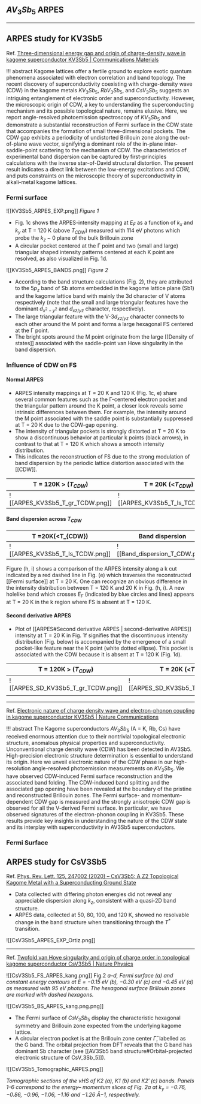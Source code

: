 ## $AV_3Sb_5$ ARPES
---
## ARPES study for KV3Sb5
Ref.  [Three-dimensional energy gap and origin of charge-density wave in kagome superconductor KV3Sb5 | Communications Materials](https://www.nature.com/articles/s43246-022-00255-1)

!!! abstract
	Kagome lattices offer a fertile ground to explore exotic quantum phenomena associated with electron correlation and band topology. The recent discovery of superconductivity coexisting with charge-density wave (CDW) in the kagome metals $KV_3Sb_5$, $RbV_3Sb_5$, and $CsV_3Sb_5$ suggests an intriguing entanglement of electronic order and superconductivity. However, the microscopic origin of CDW, a key to understanding the superconducting mechanism and its possible topological nature, remains elusive. Here, we report angle-resolved photoemission spectroscopy of $KV_3Sb_5$ and demonstrate a substantial reconstruction of Fermi surface in the CDW state that accompanies the formation of small three-dimensional pockets. The CDW gap exhibits a periodicity of undistorted Brillouin zone along the out-of-plane wave vector, signifying a dominant role of the in-plane inter-saddle-point scattering to the mechanism of CDW. The characteristics of experimental band dispersion can be captured by first-principles calculations with the inverse star-of-David structural distortion. The present result indicates a direct link between the low-energy excitations and CDW, and puts constraints on the microscopic theory of superconductivity in alkali-metal kagome lattices.

### Fermi surface
![[KV3Sb5_ARPES_EXP.png]]
*Figure 1*

- Fig. 1c shows the ARPES-intensity mapping at $E_F$ as a function of $k_x$ and $k_y$ at T = 120 K (above $T_{CDW}$) measured with 114 eV photons which probe the $k_z$ ~ 0 plane of the bulk Brillouin zone
- A circular pocket centered at the Γ point and two (small and large) triangular shaped intensity patterns centered at each K point are resolved, as also visualized in Fig. 1d. 

![[KV3Sb5_ARPES_BANDS.png]]
*Figure 2*

- According to the band structure calculations (Fig. 2), they are attributed to the $5p_z$ band of Sb atoms embedded in the kagome lattice plane (Sb1) and the kagome lattice band with mainly the 3d character of V atoms respectively (note that the small and large triangular features have the dominant $d_{x^2-y^2}$ and $d_{xz/yz}$ character, respectively).
-  The large triangular feature with the V-$3d_{xz/yz}$ character connects to each other around the M point and forms a large hexagonal FS centered at the Γ point.
- The bright spots around the M point originate from the large [[Density of states]] associated with the saddle-point van Hove singularity in the band dispersion.

### Influence of CDW on FS
#### Normal ARPES
- ARPES intensity mappings at T = 20 K and 120 K (Fig. 1c, e) share several common features such as the Γ-centered electron pocket and the triangular pattern around the K point, a closer look reveals some intrinsic differences between them. For example, the intensity around the M point associated with the saddle point is substantially suppressed at T = 20 K due to the CDW-gap opening. 
- The intensity of triangular pockets is strongly distorted at T = 20 K to show a discontinuous behavior at particular k points (black arrows), in contrast to that at T = 120 K which shows a smooth intensity distribution.
- This indicates the reconstruction of FS due to the strong modulation of band dispersion by the periodic lattice distortion associated with the [[CDW]].


| T = 120K > ($T_{CDW}$)          | T = 20K (<$T_{CDW}$) |
| ------------------------------- | -------------------- |
| ![[ARPES_KV3Sb5_T_gr_TCDW.png]] | ![[ARPES_KV3Sb5_T_ls_TCDW.png]]                     |

#### Band dispersion across $T_{CDW}$
| T =20K(<T_{CDW})                | Band dispersion |
| ------------------------------- | --------------- |
| ![[ARPES_KV3Sb5_T_ls_TCDW.png]] | ![[Band_dispersion_T_CDW.png]]                |

Figure (h, i) shows a comparison of the ARPES intensity along a k cut indicated by a red dashed line in Fig. (e) which traverses the reconstructed [[Fermi surface]] at T = 20 K. One can recognize an obvious difference in the intensity distribution between T = 120 K and 20 K in Fig. (h, i). A new holelike band which crosses $E_F$ (indicated by blue circles and lines) appears at T = 20 K in the k region where FS is absent at T = 120 K.

#### Second derivative ARPES 
- Plot of [[ARPES#Second derivative ARPES | second-derivative ARPES]] intensity at T = 20 K in Fig. 1f signifies that the discontinuous intensity distribution (Fig. below) is accompanied by the emergence of a small pocket-like feature near the K point (white dotted ellipse). This pocket is associated with the CDW because it is absent at T = 120 K (Fig. 1d). 

| T = 120K > ($T_{CDW}$)          | T = 20K (<$T_{CDW}$)            |
| ------------------------------- | ------------------------------- |
| ![[ARPES_SD_KV3Sb5_T_gr_TCDW.png]] | ![[ARPES_SD_KV3Sb5_T_ls_TCDW.png]] |
|                                 |                                 |

---

Ref. [Electronic nature of charge density wave and electron-phonon coupling in kagome superconductor KV3Sb5 | Nature Communications](https://www.nature.com/articles/s41467-021-27946-6)

!!! abstract
	The Kagome superconductors $AV_3Sb_5$ (A = K, Rb, Cs) have received enormous attention due to their nontrivial topological electronic structure, anomalous physical properties and superconductivity. Unconventional charge density wave (CDW) has been detected in AV3Sb5. High-precision electronic structure determination is essential to understand its origin. Here we unveil electronic nature of the CDW phase in our high-resolution angle-resolved photoemission measurements on $KV_3Sb_5$. We have observed CDW-induced Fermi surface reconstruction and the associated band folding. The CDW-induced band splitting and the associated gap opening have been revealed at the boundary of the pristine and reconstructed Brillouin zones. The Fermi surface- and momentum-dependent CDW gap is measured and the strongly anisotropic CDW gap is observed for all the V-derived Fermi surface. In particular, we have observed signatures of the electron-phonon coupling in KV3Sb5. These results provide key insights in understanding the nature of the CDW state and its interplay with superconductivity in AV3Sb5 superconductors.

### Fermi Surface




## ARPES study for CsV3Sb5
Ref. [Phys. Rev. Lett. 125, 247002 (2020) – CsV3Sb5: A Z2 Topological Kagome Metal with a Superconducting Ground State](https://journals.aps.org/prl/abstract/10.1103/PhysRevLett.125.247002)

- Data collected with differing photon energies did not reveal any appreciable dispersion along $k_z$, consistent with a quasi-2D band structure.
- ARPES data, collected at 50, 80, 100, and 120 K, showed no resolvable change in the band structure when transitioning through the $T^*$ transition. 

![[CsV3Sb5_ARPES_EXP_Ortiz.png]]

---

Ref. [Twofold van Hove singularity and origin of charge order in topological kagome superconductor CsV3Sb5 | Nature Physics](https://www.nature.com/articles/s41567-021-01451-5)

![[CsV3Sb5_FS_ARPES_kang.png]]
Fig.2 *a–d, Fermi surface (a) and constant energy contours at E = −0.15 eV (b), −0.30 eV (c) and −0.45 eV (d) as measured with 95 eV photons. The hexagonal surface Brillouin zones are marked with dashed hexagons.*

![[CsV3Sb5_BS_ARPES_kang.png.png]]


- The Fermi surface of $CsV_3Sb_5$ display the characteristic hexagonal symmetry and Brillouin zone expected from the underlying kagome lattice.
- A circular electron pocket is at the Brillouin zone center $\bar{\Gamma}$, labelled as the G band. The orbital projection from DFT reveals that the G band has dominant Sb character (see [[AV3Sb5 band structure#Orbital-projected electronic structure of CsV_3Sb_5]]).


![[CsV3Sb5_Tomographic_ARPES.png]]

*Tomographic sections of the vHS of K2 (a), K1 (b) and K2′ (c) bands. Panels 1–6 correspond to the energy– momentum slices of Fig. 2a at $k_y$ = −0.76, −0.86, −0.96, −1.06, −1.16 and −1.26 Å−1, respectively.*
